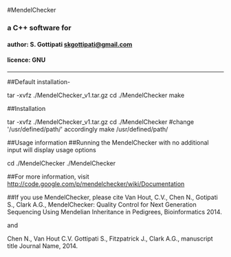 #MendelChecker
### a C++ software for 
#### author: S. Gottipati <skgottipati@gmail.com>
#### licence: GNU
---

##Default installation-

tar -xvfz ./MendelChecker_v1.tar.gz 
cd ./MendelChecker
make

##Installation

tar -xvfz ./MendelChecker_v1.tar.gz 
cd ./MendelChecker
#change '/usr/defined/path/' accordingly
make /usr/defined/path/

##Usage information
##Running the MendelChecker with no additional input will display usage options

cd ./MendelChecker
./MendelChecker

##For more information, visit http://code.google.com/p/mendelchecker/wiki/Documentation

##If you use MendelChecker, please cite 
Van Hout, C.V., Chen N., Gotipati S., Clark A.G., MendelChecker: Quality Control for Next Generation Sequencing Using Mendelian Inheritance in Pedigrees, Bioinformatics 2014.

and

Chen N., Van Hout C.V. Gottipati S., Fitzpatrick J., Clark A.G., manuscript title Journal Name, 2014. 
